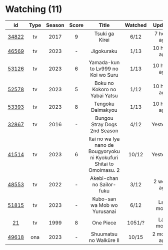# Watching (11)

|                      id                      | Type | Season | Score |                                 Title                                 | Watched |    Updated   | Start Date |
| :------------------------------------------: | :--: | :----: | :---: | :-------------------------------------------------------------------: | :-----: | :----------: | :--------: |
| [34822](https://myanimelist.net/anime/34822) |  tv  |  2017  |   9   |                             Tsuki ga Kirei                            |   6/12  |  7 hours ago | 04/02/2023 |
| [46569](https://myanimelist.net/anime/46569) |  tv  |  2023  |   -   |                               Jigokuraku                              |   1/13  | 10 hours ago | 04/02/2023 |
| [53126](https://myanimelist.net/anime/53126) |  tv  |  2023  |   6   |                   Yamada-kun to Lv999 no Koi wo Suru                  |   1/13  | 10 hours ago | 04/02/2023 |
| [52578](https://myanimelist.net/anime/52578) |  tv  |  2023  |   5   |                     Boku no Kokoro no Yabai Yatsu                     |   1/12  | 10 hours ago | 04/02/2023 |
| [53393](https://myanimelist.net/anime/53393) |  tv  |  2023  |   8   |                           Tengoku Daimakyou                           |   1/13  | 10 hours ago | 04/02/2023 |
| [32867](https://myanimelist.net/anime/32867) |  tv  |  2016  |   -   |                      Bungou Stray Dogs 2nd Season                     |   4/12  |   Yesterday  | 10/25/2021 |
| [41514](https://myanimelist.net/anime/41514) |  tv  |  2023  |   6   | Itai no wa Iya nano de Bougyoryoku ni Kyokufuri Shitai to Omoimasu. 2 |  10/12  |   Yesterday  | 01/12/2023 |
| [48553](https://myanimelist.net/anime/48553) |  tv  |  2022  |   -   |                       Akebi-chan no Sailor-fuku                       |   3/12  |  2 weeks ago | 03/13/2023 |
| [51815](https://myanimelist.net/anime/51815) |  tv  |  2023  |   -   |                      Kubo-san wa Mob wo Yurusanai                     |   6/12  |  Last month  | 01/11/2023 |
|    [21](https://myanimelist.net/anime/21)    |  tv  |  1999  |   8   |                               One Piece                               |  1051/? |  Last month  | 01/01/2013 |
| [49618](https://myanimelist.net/anime/49618) |  ona |  2023  |   -   |                        Shuumatsu no Walküre II                        |  10/15  | 2 months ago | 01/27/2023 |